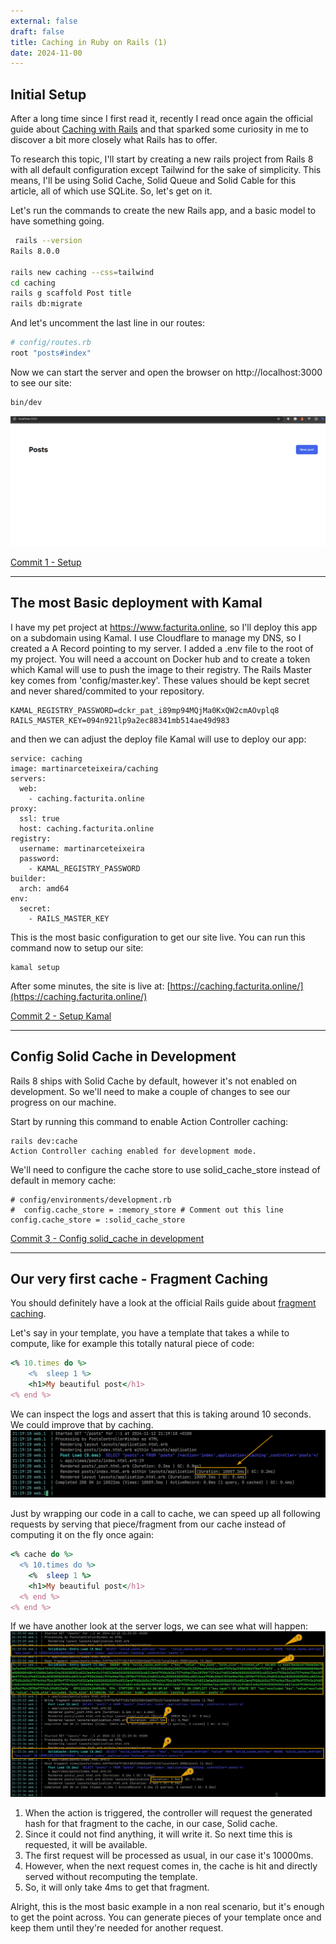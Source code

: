 ```yaml
---
external: false
draft: false
title: Caching in Ruby on Rails (1)
date: 2024-11-00
---
```


## Initial Setup
After a long time since I first read it, recently I read once again the official guide about [Caching with Rails](https://guides.rubyonrails.org/caching_with_rails.html) and that sparked some curiosity in me to discover a bit more closely what Rails has to offer.

To research this topic, I'll start by creating a new rails project from Rails 8 with all default configuration except Tailwind for the sake of simplicity. This means, I'll be using Solid Cache, Solid Queue and Solid Cable for this article, all of which use SQLite. So, let's get on it.

Let's run the commands to create the new Rails app, and a basic model to have something going.
```bash
 rails --version
Rails 8.0.0

rails new caching --css=tailwind
cd caching
rails g scaffold Post title
rails db:migrate
```

And let's uncomment the last line in our routes:

```ruby
# config/routes.rb
root "posts#index"
```

Now we can start the server and open the browser on http://localhost:3000 to see our site:
```bash
bin/dev
```

![Basic Rails Setup](../../src/assets/caching/1/1.png)

[Commit 1 - Setup](https://github.com/divagueame/caching/commit/b12c6fd49e64378e19c093ab2506b95bffbc0e8d)

---

## The most Basic deployment with Kamal

I have my pet project at https://www.facturita.online, so I'll deploy this app on a subdomain using Kamal. I use Cloudflare to manage my DNS, so I created a A Record pointing to my server. 
I added a .env file to the root of my project. You will need a account on Docker hub and to create a token which Kamal will use to push the image to their registry. The Rails Master key comes from 'config/master.key'. These values should be kept secret and never shared/commited to your repository.

```
KAMAL_REGISTRY_PASSWORD=dckr_pat_i89mp94MQjMa0KxQW2cmAOvplq8
RAILS_MASTER_KEY=094n921lp9a2ec88341mb514ae49d983
```
and then we can adjust the deploy file Kamal will use to deploy our app:

```
service: caching
image: martinarceteixeira/caching
servers:
  web:
    - caching.facturita.online
proxy: 
  ssl: true
  host: caching.facturita.online
registry:
  username: martinarceteixeira
  password:
    - KAMAL_REGISTRY_PASSWORD
builder:
  arch: amd64
env:
  secret:
    - RAILS_MASTER_KEY
```

This is the most basic configuration to get our site live. You can run this command now to setup our site:
```
kamal setup
```

After some minutes, the site is live at: [https://caching.facturita.online/](https://caching.facturita.online/)

[Commit 2 - Setup Kamal](https://github.com/divagueame/caching/commit/0ba240b2928760f26244c5f8968b44bbc1d0ac33)

---

## Config Solid Cache in Development

Rails 8 ships with Solid Cache by default, however it's not enabled on development. So we'll need to make a couple of changes to see our progress on our machine.

Start by running this command to enable Action Controller caching:
```
rails dev:cache 
Action Controller caching enabled for development mode.
```

We'll need to configure the cache store to use solid_cache_store instead of default in memory cache:
```
# config/environments/development.rb
#  config.cache_store = :memory_store # Comment out this line
config.cache_store = :solid_cache_store
```

[Commit 3 - Config solid_cache in development](https://github.com/divagueame/caching/commit/dc6164bb4fd8fcec19107bf51bd3beed8eef87fa)

---

## Our very first cache - Fragment Caching

You should definitely have a look at the official Rails guide about [fragment caching](https://guides.rubyonrails.org/caching_with_rails.html#fragment-caching).

Let's say in your template, you have a template that takes a while to compute, like for example this totally natural piece of code:
```ruby
<% 10.times do %>
    <%  sleep 1 %>
    <h1>My beautiful post</h1>
<% end %>
```

We can inspect the logs and assert that this is taking around 10 seconds. We could improve that by caching.
![Basic Rails Setup](../../src/assets/caching/4/1.png)

Just by wrapping our code in a call to cache, we can speed up all following requests by serving that piece/fragment from our cache instead of computing it on the fly once again:

```ruby
<% cache do %>
  <% 10.times do %>
    <%  sleep 1 %>
    <h1>My beautiful post</h1>
  <% end %>
<% end %>
```

If we have another look at the server logs, we can see what will happen:
![Basic Rails Setup](../../src/assets/caching/4/2.png)

1. When the action is triggered, the controller will request the generated hash for that fragment to the cache, in our case, Solid cache. 
2. Since it could not find anything, it will write it. So next time this is requested, it will be available.
3. The first request will be processed as usual, in our case it's 10000ms.
4. However, when the next request comes in, the cache is hit and directly served without recomputing the template.
5. So, it will only take 4ms to get that fragment.

Alright, this is the most basic example in a non real scenario, but it's enough to get the point across. You can generate pieces of your template once and keep them until they're needed for another request.


